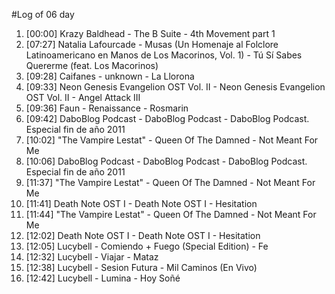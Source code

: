 #Log of 06 day

1. [00:00] Krazy Baldhead - The B Suite - 4th Movement part 1
1. [07:27] Natalia Lafourcade - Musas (Un Homenaje al Folclore Latinoamericano en Manos de Los Macorinos, Vol. 1) - Tú Sí Sabes Quererme (feat. Los Macorinos)
1. [09:28] Caifanes - unknown - La Llorona
1. [09:33] Neon Genesis Evangelion OST Vol. II - Neon Genesis Evangelion OST Vol. II - Angel Attack III
1. [09:36] Faun - Renaissance - Rosmarin
1. [09:42] DaboBlog Podcast - DaboBlog Podcast - DaboBlog Podcast. Especial fin de año 2011
1. [10:02] "The Vampire Lestat" - Queen Of The Damned - Not Meant For Me
1. [10:06] DaboBlog Podcast - DaboBlog Podcast - DaboBlog Podcast. Especial fin de año 2011
1. [11:37] "The Vampire Lestat" - Queen Of The Damned - Not Meant For Me
1. [11:41] Death Note OST I - Death Note OST I - Hesitation
1. [11:44] "The Vampire Lestat" - Queen Of The Damned - Not Meant For Me
1. [12:02] Death Note OST I - Death Note OST I - Hesitation
1. [12:05] Lucybell - Comiendo + Fuego (Special Edition) - Fe
1. [12:32] Lucybell - Viajar - Mataz
1. [12:38] Lucybell - Sesion Futura - Mil Caminos (En Vivo)
1. [12:42] Lucybell - Lumina - Hoy Soñé
